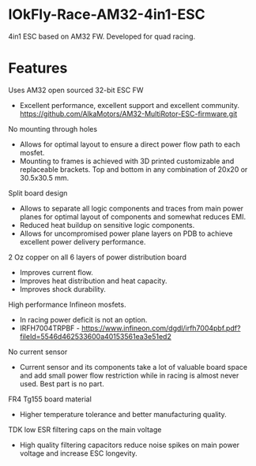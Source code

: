 # IOkFly-Race-AM32-4in1-ESC
4in1 ESC based on AM32 FW. Developed for quad racing.

# Features

Uses AM32 open sourced 32-bit ESC FW

 * Excellent performance, excellent support and excellent community. https://github.com/AlkaMotors/AM32-MultiRotor-ESC-firmware.git
		
No mounting through holes

 * Allows for optimal layout to ensure a direct power flow path to each mosfet.
 * Mounting to frames is achieved with 3D printed customizable and replaceable brackets. Top and bottom in any combination of 20x20 or 30.5x30.5 mm.
		
Split board design

 * Allows to separate all logic components and traces from main power planes for optimal layout of components and somewhat reduces EMI.
 * Reduced heat buildup on sensitive logic components.
 * Allows for uncompromised power plane layers on PDB to achieve excellent power delivery performance.
		
2 Oz copper on all 6 layers of power distribution board

 * Improves current flow.
 * Improves heat distribution and heat capacity.
 * Improves shock durability.
		
High performance Infineon mosfets.

 * In racing power deficit is not an option.
 * IRFH7004TRPBF - https://www.infineon.com/dgdl/irfh7004pbf.pdf?fileId=5546d462533600a40153561ea3e51ed2
	
No current sensor

 * Current sensor and its components take a lot of valuable board space and add small power flow restriction while in racing is almost never used. Best part is no part.
	
FR4 Tg155 board material

 * Higher temperature tolerance and better manufacturing quality.
	
TDK low ESR filtering caps on the main voltage

 * High quality filtering capacitors reduce noise spikes on main power voltage and increase ESC longevity.


